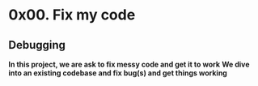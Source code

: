 # 0x00. Fix my code

## Debugging

**In this project, we are ask to fix messy code and get it to work**
**We dive into an existing codebase and fix bug(s) and get things working**
